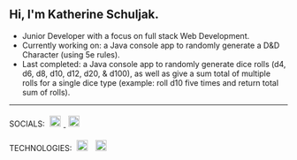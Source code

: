 ## Hi, I'm Katherine Schuljak.
- Junior Developer with a focus on full stack Web Development.   
- Currently working on: a Java console app to randomly generate a D&D Character (using 5e rules).
- Last completed: a Java console app to randomly generate dice rolls (d4, d6, d8, d10, d12, d20, & d100), as well as give a sum total of multiple rolls for a single dice type (example: roll d10 five times and return total sum of rolls).
   
---
   
<div id="Social Icons">
  <span>SOCIALS: </span>
  <a href="https://www.linkedin.com/in/kschuljak">
    <img width="20px" vspace="5" hspace="5" src="https://cdn.jsdelivr.net/npm/simple-icons@7.19.0/icons/linkedin.svg" alt="LinkedIn Icon" />
  </a>  
  <a href="https://codepen.io/kschuljak">
    <img width="20px" vspace="5" hspace="5" src="https://cdn.jsdelivr.net/npm/simple-icons@7.19.0/icons/codepen.svg" alt="CodePen Icon" />
  </a>
</div>
   
      
TECHNOLOGIES:
<img width="20px" vspace="5" hspace="5" src="https://raw.githubusercontent.com/jmnote/z-icons/master/svg/javascript.svg" alt="JavaScript" />
<img width="20px" vspace="5" hspace="5" src="https://raw.githubusercontent.com/jmnote/z-icons/master/svg/java.svg" alt="Java" />




<!--
**kschuljak/kschuljak** is a ✨ _special_ ✨ repository because its `README.md` (this file) appears on your GitHub profile.

Here are some ideas to get you started:

- 🔭 I’m currently working on ...
- 🌱 I’m currently learning ...
- 👯 I’m looking to collaborate on ...
- 🤔 I’m looking for help with ...
- 💬 Ask me about ...
- 📫 How to reach me: ...
- 😄 Pronouns: ...
- ⚡ Fun fact: ...
-->
